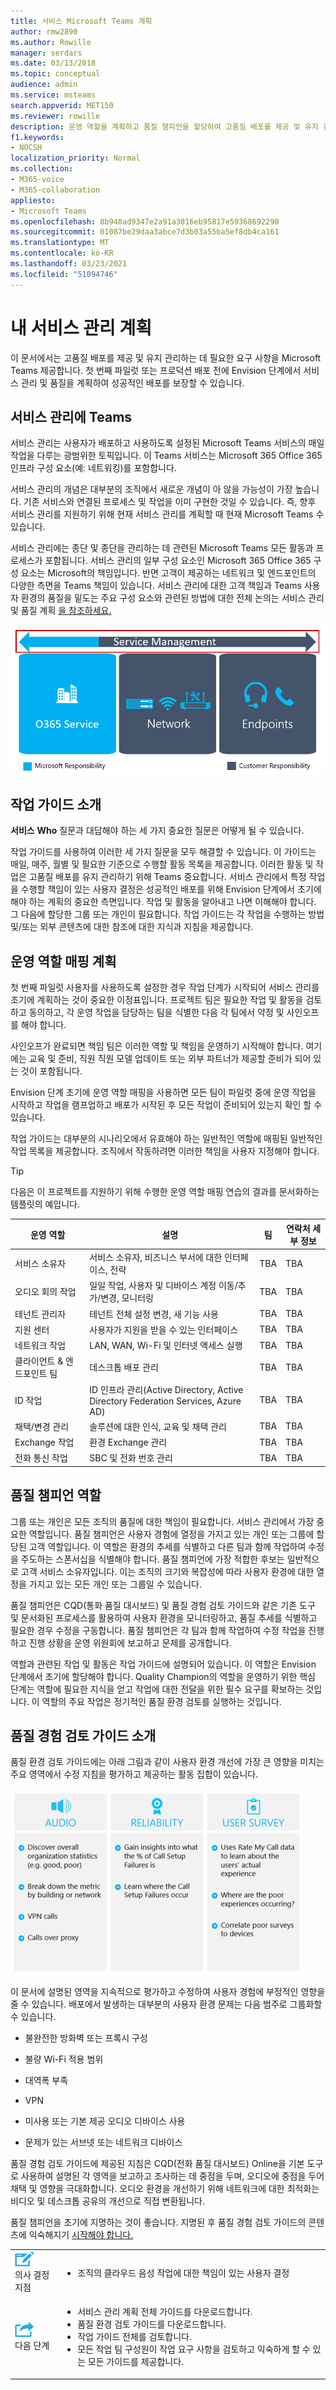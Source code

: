 ```yaml
---
title: 서비스 Microsoft Teams 계획
author: rmw2890
ms.author: Rowille
manager: serdars
ms.date: 03/13/2018
ms.topic: conceptual
audience: admin
ms.service: msteams
search.appverid: MET150
ms.reviewer: rowille
description: 운영 역할을 계획하고 품질 챔피언을 할당하여 고품질 배포를 제공 및 유지 관리합니다.
f1.keywords:
- NOCSH
localization_priority: Normal
ms.collection:
- M365-voice
- M365-collaboration
appliesto:
- Microsoft Teams
ms.openlocfilehash: 8b940ad9347e2a91a3816eb95817e59368692290
ms.sourcegitcommit: 01087be29daa3abce7d3b03a55ba5ef8db4ca161
ms.translationtype: MT
ms.contentlocale: ko-KR
ms.lasthandoff: 03/23/2021
ms.locfileid: "51094746"
---
```

# <a name="plan-my-service-management"></a>내 서비스 관리 계획

이 문서에서는 고품질 배포를 제공 및 유지 관리하는 데 필요한 요구 사항을 Microsoft Teams 제공합니다. 첫 번째 파일럿 또는 프로덕션 배포 전에 Envision 단계에서 서비스 관리 및 품질을 계획하여 성공적인 배포를 보장할 수 있습니다.

## <a name="service-management-for-teams"></a>서비스 관리에 Teams

서비스 관리는 사용자가 배포하고 사용하도록 설정된 Microsoft Teams 서비스의 매일 작업을 다루는 광범위한 토픽입니다. 이 Teams 서비스는 Microsoft 365 Office 365 인프라 구성 요소(예: 네트워킹)를 포함합니다.

서비스 관리의 개념은 대부분의 조직에서 새로운 개념이 아 않을 가능성이 가장 높습니다. 기존 서비스와 연결된 프로세스 및 작업을 이미 구현한 것일 수 있습니다. 즉, 향후 서비스 관리를 지원하기 위해 현재 서비스 관리를 계획할 때 현재 Microsoft Teams 수 있습니다.

서비스 관리에는 종단 및 종단을 관리하는 데 관련된 Microsoft Teams 모든 활동과 프로세스가 포함됩니다. 서비스 관리의 일부 구성 요소인 Microsoft 365 Office 365 구성 요소는 Microsoft의 책임입니다. 반면 고객이 제공하는 네트워크 및 엔드포인트의 다양한 측면을 Teams 책임이 있습니다.
서비스 관리에 대한 고객 책임과 Teams 사용자 환경의 품질을 밑도는 주요 구성 요소와 관련된 방법에 대한 전체 논의는 서비스 관리 및 품질 계획 [을 참조하세요.](./prepare-network.md)

![품질의 세 가지 구성 요소 다이어그램](media/plan-my-service-management-image1.png "품질-Microsoft 365 또는 Office 365 서비스, 네트워크 및 엔드포인트의 세 가지 구성 요소 다이어그램과 서비스 관리가 세 가지 모두 겹치는 방식에 대한 다이어그램입니다.")

<!--ENDOFSECTION-->

## <a name="introduction-to-the-operations-guide"></a>작업 가이드 소개 

**서비스** **Who** 질문과  대답해야 하는 세 가지 중요한 질문은 어떻게 될 수 있습니다.

작업 가이드를 [](./1-drive-value-operate-my-service.md) 사용하여 이러한 세 가지 질문을 모두 해결할 수 있습니다. 이 가이드는 매일, 매주, 월별 및 필요한 기준으로 수행할 활동 목록을 제공합니다. 이러한 활동 및 작업은 고품질 배포를 유지 관리하기 위해 Teams 중요합니다. 서비스 관리에서 특정 작업을 수행할 책임이 있는 사용자 결정은 성공적인 배포를 위해 Envision 단계에서 초기에 해야 하는 계획의 중요한 측면입니다. 작업 및 활동을 알아내고 나면 이해해야 합니다. 그 다음에 할당한 그룹 또는 개인이 필요합니다. 작업 가이드는 각 작업을 수행하는 방법 및/또는 외부 콘텐츠에 대한 참조에 대한 지식과 지침을 제공합니다.

## <a name="plan-for-operational-role-mapping"></a>운영 역할 매핑 계획

첫 번째 파일럿 사용자를 사용하도록 설정한 경우 작업 단계가 시작되어 서비스 관리를 조기에 계획하는 것이 중요한 이정표입니다. 프로젝트 팀은 필요한 작업 및 활동을 검토하고 동의하고, 각 운영 작업을 담당하는 팀을 식별한 다음 각 팀에서 약정 및 사인오프를 해야 합니다.

사인오프가 완료되면 책임 팀은 이러한 역할 및 책임을 운영하기 시작해야 합니다. 여기에는 교육 및 준비, 직원 직원 모델 업데이트 또는 외부 파트너가 제공할 준비가 되어 있는 것이 포함됩니다.

Envision 단계 초기에 운영 역할 매핑을 사용하면 모든 팀이 파일럿 중에 운영 작업을 시작하고 작업을 램프업하고 배포가 시작된 후 모든 작업이 준비되어 있는지 확인 할 수 있습니다.

작업 가이드는 대부분의 시나리오에서 유효해야 하는 일반적인 역할에 매핑된 일반적인 작업 목록을 제공합니다. 조직에서 작동하려면 이러한 책임을 사용자 지정해야 합니다.

>[!TIP]
>다음은 이 프로젝트를 지원하기 위해 수행한 운영 역할 매핑 연습의 결과를 문서화하는 템플릿의 예입니다.


|운영 역할 |설명 |팀 |연락처 세부 정보 |
|---------|---------|---------|---------|
|서비스 소유자|서비스 소유자, 비즈니스 부서에 대한 인터페이스, 전략|TBA|TBA|
|오디오 회의 작업|일일 작업, 사용자 및 디바이스 계정 이동/추가/변경, 모니터링|TBA| TBA| 
|테넌트 관리자|테넌트 전체 설정 변경, 새 기능 사용|TBA|TBA|
|지원 센터|사용자가 지원을 받을 수 있는 인터페이스|TBA|TBA|
|네트워크 작업|LAN, WAN, Wi-Fi 및 인터넷 액세스 실행|TBA|TBA|
|클라이언트 & 엔드포인트 팀|데스크톱 배포 관리|TBA|TBA|
|ID 작업|ID 인프라 관리(Active Directory, Active Directory Federation Services, Azure AD)|TBA|TBA|
|채택/변경 관리|솔루션에 대한 인식, 교육 및 채택 관리|TBA|TBA|
|Exchange 작업|환경 Exchange 관리|TBA|TBA|
|전화 통신 작업|SBC 및 전화 번호 관리|TBA|TBA|

<!--ENDOFSECTION-->

## <a name="the-quality-champion-role"></a>품질 챔피언 역할

그룹 또는 개인은 모든 조직의 품질에 대한 책임이 필요합니다.
서비스 관리에서 가장 중요한 역할입니다. 품질 챔피언은 사용자 경험에 열정을 가지고 있는 개인 또는 그룹에 할당된 고객 역할입니다. 이 역할은 환경의 추세를 식별하고 다른 팀과 함께 작업하여 수정을 주도하는 스폰서십을 식별해야 합니다.
품질 챔피언에 가장 적합한 후보는 일반적으로 고객 서비스 소유자입니다. 이는 조직의 크기와 복잡성에 따라 사용자 환경에 대한 열정을 가지고 있는 모든 개인 또는 그룹일 수 있습니다.

품질 챔피언은 CQD(통화 품질 대시보드) 및 품질 경험 검토 가이드와 같은 기존 도구 및 문서화된 프로세스를 활용하여 사용자 환경을 모니터링하고, 품질 추세를 식별하고 필요한 경우 수정을 구동합니다. 품질 챔피언은 각 팀과 함께 작업하여 수정 작업을 진행하고 진행 상황을 운영 위원회에 보고하고 문제를 공개합니다.

역할과 관련된 작업 및 활동은 작업 가이드에 설명되어 있습니다. 이 역할은 Envision 단계에서 초기에 할당해야 합니다. Quality Champion의 역할을 운영하기 위한 핵심 단계는 역할에 필요한 지식을 얻고 작업에 대한 전달을 위한 필수 요구를 확보하는 것입니다. 이 역할의 주요 작업은 정기적인 품질 환경 검토를 실행하는 것입니다.

<!--ENDOFSECTION-->

## <a name="introduction-to-the-quality-experience-review-guide"></a>품질 경험 검토 가이드 소개

품질 환경 검토 가이드에는 아래 그림과 같이 사용자 환경 개선에 가장 큰 영향을 미치는 주요 영역에서 수정 지침을 평가하고 제공하는 활동 집합이 있습니다.

![품질 환경 검토 중에 검토할 주요 영역의 그림](media/plan-my-service-management-image2.png "품질 환경 검토 중에 검사할 주요 영역인 오디오, 안정성 및 사용자 설문 조사 결과입니다.")

이 문서에 설명된 영역을 지속적으로 평가하고 수정하여 사용자 경험에 부정적인 영향을 줄 수 있습니다. 배포에서 발생하는 대부분의 사용자 환경 문제는 다음 범주로 그룹화할 수 있습니다.

-   불완전한 방화벽 또는 프록시 구성

-   불량 Wi-Fi 적용 범위

-   대역폭 부족

-   VPN

-   미사용 또는 기본 제공 오디오 디바이스 사용

-   문제가 있는 서브넷 또는 네트워크 디바이스

품질 경험 검토 가이드에 제공된 지침은 CQD(전화 품질 대시보드) Online을 기본 도구로 사용하여 설명된 각 영역을 보고하고 조사하는 데 중점을 두며, 오디오에 중점을 두어 채택 및 영향을 극대화합니다. 오디오 환경을 개선하기 위해 네트워크에 대한 최적화는 비디오 및 데스크톱 공유의 개선으로 직접 변환됩니다.

품질 챔피언을 초기에 지명하는 것이 좋습니다. 지명된 후 품질 경험 검토 가이드의 콘텐츠에 익숙해지기 [시작해야 합니다.](./quality-of-experience-review-guide.md)



<table>
<tr><td><img src="media/audio_conferencing_image7.png" alt="An icon depicting decision points"/> <br/>의사 결정 지점</td><td><ul><li>조직의 클라우드 음성 작업에 대한 책임이 있는 사용자 결정</li></ol></td></tr>
<tr><td><img src="media/audio_conferencing_image9.png" alt="An icon depicting the next steps"/><br/>다음 단계</td><td><ul><li>서비스 관리 계획 전체 가이드를 다운로드합니다.</li><li>품질 환경 검토 가이드를 다운로드합니다.</li><li>작업 가이드 전체를 검토합니다.</li><li>모든 작업 팀 구성원이 작업 요구 사항을 검토하고 익숙하게 할 수 있는 모든 가이드를 제공합니다.</li></ol></td></tr>
</table>

<!--ENDOFSECTION-->